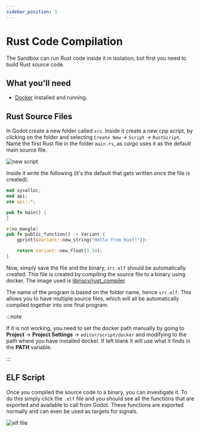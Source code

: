 ```yaml
---
sidebar_position: 3
---
```


# Rust Code Compilation

The Sandbox can run Rust code inside it in isolation, but first you need to build Rust source code.

## What you'll need

- [Docker](https://docs.docker.com/compose/) installed and running.

## Rust Source Files

In Godot create a new folder called `src`. Inside it create a new cpp script, by clicking on the folder and selecting `Create New` -> `Script` -> `RustScript`. Name the first Rust file in the folder `main.rs`, as *cargo* uses it as the default main source file.

![new script](/img/rustprogram/new-script.png)

Inside it write the following (it's the default that gets written once the file is created):

```rust
mod sysalloc;
mod api;
use api::*;

pub fn main() {
}

#[no_mangle]
pub fn public_function() -> Variant {
	gprint(&Variant::new_string("Hello from Rust!"));

	return Variant::new_float(3.14);
}
```

Now, simply save the file and the binary, `src.elf` should be automatically created. This file is created by compiling the source file to a binary using docker. The image used is [libriscv/rust_compiler](https://github.com/orgs/libriscv/packages).

The name of the program is based on the folder name, hence `src.elf`. This allows you to have multiple source files, which will all be automatically compiled together into one final program.

:::note

If it is not working, you need to set the docker path manually by going to **Project** -> **Project Settings** -> `editor/script/docker` and modifying to the path where you have installed docker. If left blank it will use what it finds in the **PATH** variable.

:::

## ELF Script

Once you compiled the source code to a binary, you can investigate it. To do this simply click the `.elf` file and you should see all the functions that are exported and available to call from Godot. These functions are exported normally and can even be used as targets for signals.

![elf file](/img/cppprogram/elf-file.png)
